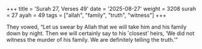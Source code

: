 +++
title = 'Surah 27, Verses 49'
date = '2025-08-27'
weight = 3208
surah = 27
ayah = 49
tags = ["allah", "family", "truth", "witness"]
+++

They vowed, “Let us swear by Allah that we will take him and his family down by night. Then we will certainly say to his ˹closest˺ heirs, ‘We did not witness the murder of his family. We are definitely telling the truth.’”